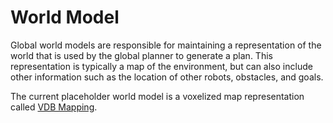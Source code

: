[//]: # "global"
# World Model

Global world models are responsible for maintaining a representation of the world that is used by the global planner to generate a plan. This representation is typically a map of the environment, but can also include other information such as the location of other robots, obstacles, and goals.

The current placeholder world model is a voxelized map representation called [VDB Mapping](https://github.com/fzi-forschungszentrum-informatik/vdb_mapping_ros2).